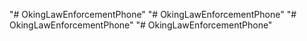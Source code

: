 "# OkingLawEnforcementPhone" 
"# OkingLawEnforcementPhone" 
"# OkingLawEnforcementPhone" 
"# OkingLawEnforcementPhone" 

